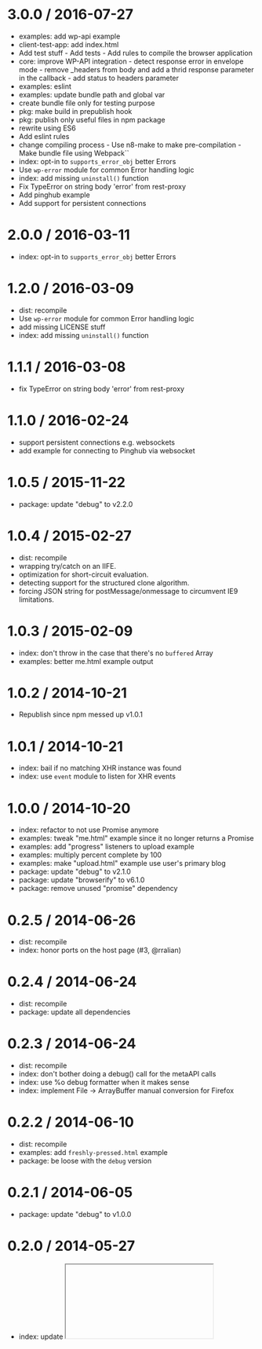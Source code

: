 
3.0.0 / 2016-07-27
==================

 * examples: add wp-api example
 * client-test-app: add index.html
 * Add test stuff - Add tests - Add rules to compile the browser application
 * core: improve WP-API integration - detect response error in envelope mode - remove _headers from body and add a thrid response parameter in the callback - add status to headers parameter
 * examples: eslint
 * examples: update bundle path and global var
 * create bundle file only for testing purpose
 * pkg: make build in prepublish hook
 * pkg: publish only useful files in npm package
 * rewrite using ES6
 * Add eslint rules
 * change compiling process - Use n8-make to make pre-compilation - Make bundle file using Webpack``
 * index: opt-in to `supports_error_obj` better Errors
 * Use `wp-error` module for common Error handling logic
 * index: add missing `uninstall()` function
 * Fix TypeError on string body 'error' from rest-proxy
 * Add pinghub example
 * Add support for persistent connections

2.0.0 / 2016-03-11
==================

  * index: opt-in to `supports_error_obj` better Errors

1.2.0 / 2016-03-09
==================

  * dist: recompile
  * Use `wp-error` module for common Error handling logic
  * add missing LICENSE stuff
  * index: add missing `uninstall()` function

1.1.1 / 2016-03-08
==================

  * fix TypeError on string body 'error' from rest-proxy

1.1.0 / 2016-02-24
==================

  * support persistent connections e.g. websockets
  * add example for connecting to Pinghub via websocket

1.0.5 / 2015-11-22
==================

  * package: update "debug" to v2.2.0

1.0.4 / 2015-02-27
==================

  * dist: recompile
  * wrapping try/catch on an IIFE.
  * optimization for short-circuit evaluation.
  * detecting support for the structured clone algorithm.
  * forcing JSON string for postMessage/onmessage to circumvent IE9 limitations.

1.0.3 / 2015-02-09
==================

  * index: don't throw in the case that there's no `buffered` Array
  * examples: better me.html example output

1.0.2 / 2014-10-21
==================

  * Republish since npm messed up v1.0.1

1.0.1 / 2014-10-21
==================

  * index: bail if no matching XHR instance was found
  * index: use `event` module to listen for XHR events

1.0.0 / 2014-10-20
==================

  * index: refactor to not use Promise anymore
  * examples: tweak "me.html" example since it no longer returns a Promise
  * examples: add "progress" listeners to upload example
  * examples: multiply percent complete by 100
  * examples: make "upload.html" example use user's primary blog
  * package: update "debug" to v2.1.0
  * package: update "browserify" to v6.1.0
  * package: remove unused "promise" dependency

0.2.5 / 2014-06-26
==================

  * dist: recompile
  * index: honor ports on the host page (#3, @rralian)

0.2.4 / 2014-06-24
==================

  * dist: recompile
  * package: update all dependencies

0.2.3 / 2014-06-24
==================

  * dist: recompile
  * index: don't bother doing a debug() call for the metaAPI calls
  * index: use %o debug formatter when it makes sense
  * index: implement File -> ArrayBuffer manual conversion for Firefox

0.2.2 / 2014-06-10
==================

  * dist: recompile
  * examples: add `freshly-pressed.html` example
  * package: be loose with the `debug` version

0.2.1 / 2014-06-05
==================

  * package: update "debug" to v1.0.0

0.2.0 / 2014-05-27
==================

  * index: update <iframe> "src" URL
  * examples: fix <script> tag src location

0.1.1 / 2014-05-12
==================

  * examples: add `upload.html` example
  * index: rename `res` variable to `body`
  * index: bind to iframe "load" event before setting `.src`

0.1.0 / 2014-04-22
==================

  * initial release

